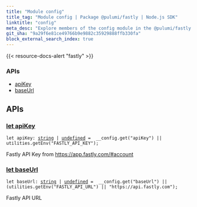 ```yaml
---
title: "Module config"
title_tag: "Module config | Package @pulumi/fastly | Node.js SDK"
linktitle: "config"
meta_desc: "Explore members of the config module in the @pulumi/fastly package."
git_sha: "9a29f6e81ce49766b9e9882c35929888ffb330fa"
block_external_search_index: true
---
```


<!-- WARNING: this page was generated by a tool. Do not edit it by hand. -->
<!-- To change it, please see https://github.com/pulumi/docs/tree/master/tools/tscdocgen. -->

{{< resource-docs-alert "fastly" >}}






<h3>APIs</h3>
<ul class="api">
    <li><a href="#apiKey"><span class="symbol api"></span>apiKey</a></li>
    <li><a href="#baseUrl"><span class="symbol api"></span>baseUrl</a></li>
</ul>




<h2 id="apis">APIs</h2>
<h3 class="pdoc-module-header" id="apiKey" data-link-title="apiKey">
    <a href="https://github.com/pulumi/pulumi-fastly/blob/9a29f6e81ce49766b9e9882c35929888ffb330fa/sdk/nodejs/config/vars.ts#L12">
        let <strong>apiKey</strong>
    </a>
</h3>

<pre class="highlight"><code><span class='kd'>let</span> apiKey: <span class='kd'><a href='https://developer.mozilla.org/en-US/docs/Web/JavaScript/Reference/Global_Objects/String'>string</a></span> | <span class='kd'><a href='https://developer.mozilla.org/en-US/docs/Web/JavaScript/Reference/Global_Objects/undefined'>undefined</a></span> = <span class='s2'> __config.get(&#34;apiKey&#34;) || utilities.getEnv(&#34;FASTLY_API_KEY&#34;)</span>;</code></pre>

Fastly API Key from https://app.fastly.com/#account

<h3 class="pdoc-module-header" id="baseUrl" data-link-title="baseUrl">
    <a href="https://github.com/pulumi/pulumi-fastly/blob/9a29f6e81ce49766b9e9882c35929888ffb330fa/sdk/nodejs/config/vars.ts#L16">
        let <strong>baseUrl</strong>
    </a>
</h3>

<pre class="highlight"><code><span class='kd'>let</span> baseUrl: <span class='kd'><a href='https://developer.mozilla.org/en-US/docs/Web/JavaScript/Reference/Global_Objects/String'>string</a></span> | <span class='kd'><a href='https://developer.mozilla.org/en-US/docs/Web/JavaScript/Reference/Global_Objects/undefined'>undefined</a></span> = <span class='s2'> __config.get(&#34;baseUrl&#34;) || (utilities.getEnv(&#34;FASTLY_API_URL&#34;) || &#34;https://api.fastly.com&#34;)</span>;</code></pre>

Fastly API URL

